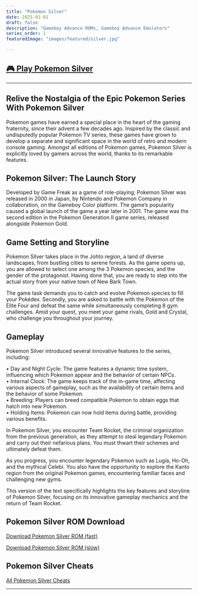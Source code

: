 ```yaml
---
title: "Pokemon Silver"
date: 2025-01-01
draft: false
description: "Gameboy Advance ROMs, Gameboy Advance Emulators"
series_order: 1
featuredImage: "images/featured/silver.jpg"

---
```

## [🎮 Play Pokemon Silver](https://arcadespot.com/game/pokemon-silver/)
----------------

## Relive the Nostalgia of the Epic Pokemon Series With Pokemon Silver

Pokemon games have earned a special place in the heart of the gaming fraternity, since their advent a few decades ago. Inspired by the classic and undisputedly popular Pokemon TV series, these games have grown to develop a separate and significant space in the world of retro and modern console gaming. Amongst all editions of Pokemon games, Pokemon Silver is explicitly loved by gamers across the world, thanks to its remarkable features.

## Pokemon Silver: The Launch Story

Developed by Game Freak as a game of role-playing; Pokemon Silver was released in 2000 in Japan, by Nintendo and Pokemon Company in collaboration, on the Gameboy Color platform. The game’s popularity caused a global launch of the game a year later in 2001. The game was the second edition in the Pokemon Generation II game series, released alongside Pokemon Gold.

## Game Setting and Storyline

Pokemon Silver takes place in the Johto region, a land of diverse landscapes, from bustling cities to serene forests. As the game opens up, you are allowed to select one among the 3 Pokemon species, and the gender of the protagonist. Having done that, you are ready to step into the actual story from your native town of New Bark Town.

The game task demands you to catch and evolve Pokemon species to fill your Pokédex. Secondly, you are asked to battle with the Pokemon of the Elite Four and defeat the same while simultaneously completing 8 gym challenges. Amid your quest, you meet your game rivals, Gold and Crystal, who challenge you throughout your journey.

## Gameplay

Pokemon Silver introduced several innovative features to the series, including:

• Day and Night Cycle: The game features a dynamic time system, influencing which Pokemon appear and the behavior of certain NPCs.                                                                                    
• Internal Clock: The game keeps track of the in-game time, affecting various aspects of gameplay, such as the availability of certain items and the behavior of some Pokemon.                                               
• Breeding: Players can breed compatible Pokemon to obtain eggs that hatch into new Pokemon.                   
• Holding Items: Pokemon can now hold items during battle, providing various benefits.                        

In Pokemon Silver, you encounter Team Rocket, the criminal organization from the previous generation, as they attempt to steal legendary Pokemon and carry out their nefarious plans. You must thwart their schemes and ultimately defeat them.

As you progress, you encounter legendary Pokemon such as Lugia, Ho-Oh, and the mythical Celebi. You also have the opportunity to explore the Kanto region from the original Pokemon games, encountering familiar faces and challenging new gyms.

This version of the text specifically highlights the key features and storyline of Pokemon Silver, focusing on its innovative gameplay mechanics and the return of Team Rocket.

## Pokemon Silver ROM Download

[Download Pokemon Silver ROM (fast)](https://www.romspedia.com/roms/gameboy-color/pokemon-silver-version/download?speed=fast)

[Download Pokemon Silver ROM (slow)](https://www.romspedia.com/roms/gameboy-color/pokemon-silver-version/download)

## Pokemon Silver Cheats

[All Pokemon Silver Cheats](https://www.pokemoncoders.com/pokemon-silver-cheats/)
           
    

---
